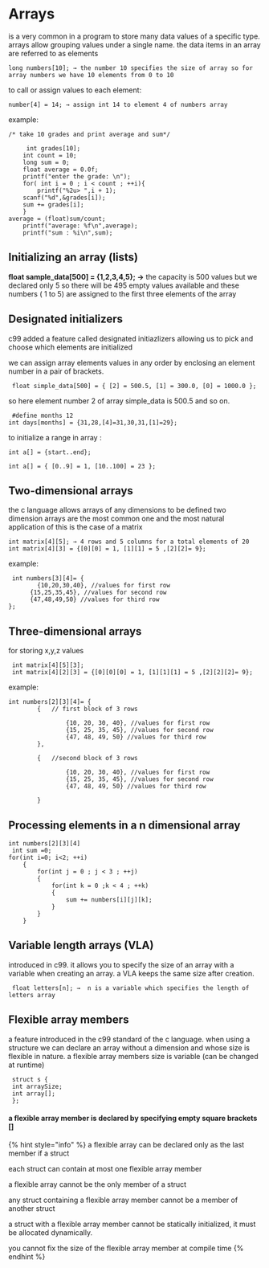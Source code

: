 # Arrays

is a very common in a program to store many data values of a specific type. arrays allow grouping values under a single name. the data items in an array are referred to as elements

```text
long numbers[10]; → the number 10 specifies the size of array so for array numbers we have 10 elements from 0 to 10
```

to call or assign values to each element:

```text
number[4] = 14; → assign int 14 to element 4 of numbers array
```

example:

```text
/* take 10 grades and print average and sum*/
 
     int grades[10];
    int count = 10;
    long sum = 0;
    float average = 0.0f;
    printf("enter the grade: \n");
    for( int i = 0 ; i < count ; ++i){
        printf("%2u> ",i + 1);
    scanf("%d",&grades[i]);
    sum += grades[i];
    }
average = (float)sum/count;
    printf("average: %f\n",average);
    printf("sum : %i\n",sum);
```

## Initializing an array \(lists\)

**float sample\_data\[500\] = {1,2,3,4,5}; →** the capacity is 500 values but we declared only 5 so there will be 495 empty values available and these numbers \( 1 to 5\) are assigned to the first three elements of the array

## Designated initializers

c99 added a feature called designated initiazlizers allowing us to pick and choose which elements are initialized

we can assign array elements values in any order by enclosing an element number in a pair of brackets.

```text
 float simple_data[500] = { [2] = 500.5, [1] = 300.0, [0] = 1000.0 };
```

so here element number 2 of array simple\_data is 500.5 and so on.

```text
 #define months 12
int days[months] = {31,28,[4]=31,30,31,[1]=29};
```

to initialize a range in array :

```text
int a[] = {start..end};
 
int a[] = { [0..9] = 1, [10..100] = 23 };
```

## Two-dimensional arrays

the c language allows arrays of any dimensions to be defined two dimension arrays are the most common one and the most natural application of this is the case of a matrix

```text
int matrix[4][5]; → 4 rows and 5 columns for a total elements of 20
int matrix[4][3] = {[0][0] = 1, [1][1] = 5 ,[2][2]= 9};
```

example:

```text
 int numbers[3][4]= {
        {10,20,30,40}, //values for first row
      {15,25,35,45}, //values for second row
      {47,48,49,50} //values for third row
};
```

## Three-dimensional arrays

for storing x,y,z values

```text
 int matrix[4][5][3]; 
 int matrix[4][2][3] = {[0][0][0] = 1, [1][1][1] = 5 ,[2][2][2]= 9};
```

example:

```text
int numbers[2][3][4]= {
        {   // first block of 3 rows
            
                {10, 20, 30, 40}, //values for first row
                {15, 25, 35, 45}, //values for second row
                {47, 48, 49, 50} //values for third row
        },
        
        {   //second block of 3 rows
            
                {10, 20, 30, 40}, //values for first row
                {15, 25, 35, 45}, //values for second row
                {47, 48, 49, 50} //values for third row
            
        }
```

## Processing elements in a n dimensional array

```text
int numbers[2][3][4]
 int sum =0;
for(int i=0; i<2; ++i) 
    {
        for(int j = 0 ; j < 3 ; ++j)
        {
            for(int k = 0 ;k < 4 ; ++k)
            {
                sum += numbers[i][j][k];
            }
        }
    }
```

## Variable length arrays \(VLA\)

introduced in c99. it allows you to specify the size of an array with a variable when creating an array. a VLA keeps the same size after creation.

```text
 float letters[n]; →  n is a variable which specifies the length of letters array
```

## Flexible array members

a feature introduced in the c99 standard of the c language. when using a structure we can declare an array without a dimension and whose size is flexible in nature. a flexible array members size is variable \(can be changed at runtime\)

```text
 struct s {
 int arraySize;
 int array[];
 }; 
```

#### a flexible array member is declared by specifying empty square brackets \[\]

{% hint style="info" %}
a flexible array can be declared only as the last member if a struct

each struct can contain at most one flexible array member

a flexible array cannot be the only member of a struct

any struct containing a flexible array member cannot be a member of another struct

a struct with a flexible array member cannot be statically initialized, it must be allocated dynamically.

you cannot fix the size of the flexible array member at compile time
{% endhint %}









